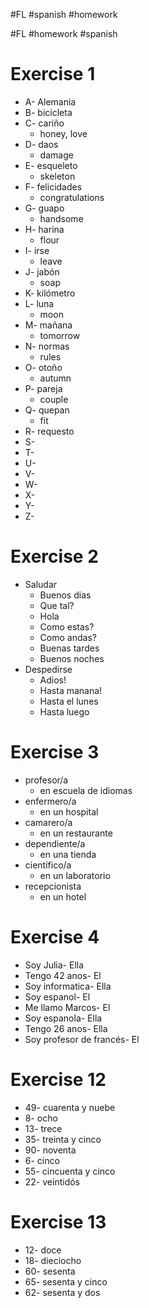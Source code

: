 #FL #spanish #homework 

#FL #homework #spanish 

# Exercise 1
- A- Alemania
- B- bicicleta
- C- cariño
	- honey, love
- D- daos
	- damage
- E- esqueleto
	- skeleton
- F- felicidades
	- congratulations
- G- guapo
	- handsome
- H- harina
	- flour
- I- irse
	- leave
- J- jabón
	- soap
- K- kilómetro
- L- luna
	- moon
- M- mañana
	- tomorrow
- N- normas
	- rules
- O- otoño
	- autumn
- P- pareja
	- couple
- Q- quepan
	- fit
- R- requesto
- S- 
- T- 
- U- 
- V- 
- W- 
- X- 
- Y- 
- Z- 

# Exercise 2
- Saludar
	- Buenos dias
	- Que tal?
	- Hola
	- Como estas?
	- Como andas?
	- Buenas tardes
	- Buenos noches
- Despedirse
	- Adios!
	- Hasta manana!
	- Hasta el lunes
	- Hasta luego

# Exercise 3
- profesor/a
	- en escuela de idiomas
- enfermero/a
	- en un hospital
- camarero/a
	- en un restaurante
- dependiente/a
	- en una tienda
- cientifico/a
	- en un laboratorio
- recepcionista
	- en un hotel

# Exercise 4
- Soy Julia- Ella
- Tengo 42 anos- El
- Soy informatica- Ella
- Soy espanol- El
- Me llamo Marcos- El
- Soy espanola- Ella
- Tengo 26 anos- Ella
- Soy profesor de francés- El

# Exercise 12
- 49- cuarenta y nuebe
- 8- ocho
- 13- trece
- 35- treinta y cinco
- 90- noventa
- 6- cinco
- 55- cincuenta y cinco
- 22- veintidós

# Exercise 13
- 12- doce
- 18- dieciocho
- 60- sesenta
- 65- sesenta y cinco
- 62- sesenta y dos